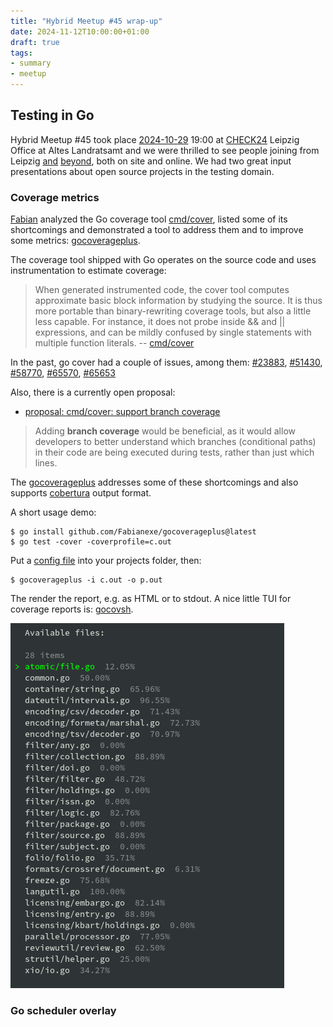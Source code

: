 ```yaml
---
title: "Hybrid Meetup #45 wrap-up"
date: 2024-11-12T10:00:00+01:00
draft: true
tags:
- summary
- meetup
---
```


## Testing in Go

Hybrid Meetup #45 took place
[2024-10-29](https://www.meetup.com/leipzig-golang/events/298481354/) 19:00 at
[CHECK24](https://check24.de) Leipzig Office at Altes Landratsamt and we were
thrilled to see people joining from Leipzig
[and](https://en.wikipedia.org/wiki/Saxony-Anhalt)
[beyond](https://en.wikipedia.org/wiki/Thuringia), both on site and online. We
had two great input presentations about open source projects in the testing
domain.

### Coverage metrics

[Fabian](https://www.linkedin.com/in/fabian-g%C3%A4rtner-913584141/) analyzed
the Go coverage tool [cmd/cover](https://pkg.go.dev/cmd/cover), listed some of
its shortcomings and demonstrated a tool to address them and to improve some
metrics: [gocoverageplus](https://github.com/Fabianexe/gocoverageplus).

The coverage tool shipped with Go operates on the source code and uses
instrumentation to estimate coverage:

> When generated instrumented code, the cover tool computes approximate
basic block information by studying the source. It is thus more portable than
binary-rewriting coverage tools, but also a little less capable. For instance,
it does not probe inside && and || expressions, and can be mildly confused by
single statements with multiple function literals. -- [cmd/cover](https://pkg.go.dev/cmd/cover)

In the past, go cover had a couple of issues, among them:
[#23883](https://github.com/golang/go/issues/23883),
[#51430](https://github.com/golang/go/issues/51430),
[#58770](https://github.com/golang/go/issues/58770),
[#65570](https://github.com/golang/go/issues/65570),
[#65653](https://github.com/golang/go/issues/65653)

Also, there is a currently open proposal:

* [proposal: cmd/cover: support branch coverage](https://github.com/golang/go/issues/70306)

> Adding **branch coverage** would be beneficial, as it would allow developers to
> better understand which branches (conditional paths) in their code are being
> executed during tests, rather than just which lines.

The [gocoverageplus](https://github.com/Fabianexe/gocoverageplus) addresses
some of these shortcomings and also supports
[cobertura](https://gcovr.com/en/stable/output/cobertura.html) output format.

A short usage demo:

```shell
$ go install github.com/Fabianexe/gocoverageplus@latest
$ go test -cover -coverprofile=c.out
```

Put a [config
file](https://github.com/Fabianexe/gocoverageplus/?tab=readme-ov-file#config)
into your projects folder, then:

```
$ gocoverageplus -i c.out -o p.out
```

The render the report, e.g. as HTML or to stdout. A nice little TUI for
coverage reports is: [gocovsh](https://github.com/orlangure/gocovsh).

![](/images/gocovsh.png)

### Go scheduler overlay



